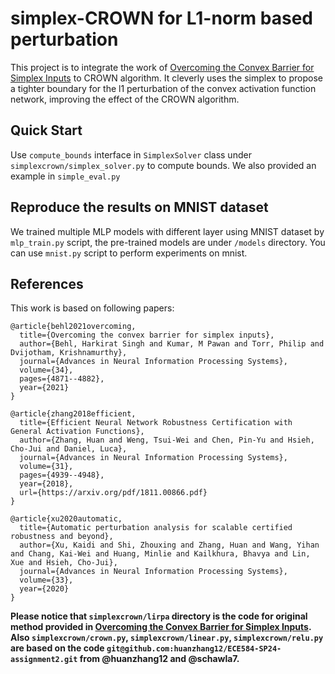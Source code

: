 # simplex-CROWN for L1-norm based perturbation
This project is to integrate the work of [Overcoming the Convex Barrier for Simplex Inputs](https://openreview.net/pdf?id=JXREUkyHi7u) to CROWN algorithm. It cleverly uses the simplex to propose a tighter boundary for the l1 perturbation of the convex activation function network, improving the effect of the CROWN algorithm.

## Quick Start
Use `compute_bounds` interface in `SimplexSolver` class under `simplexcrown/simplex_solver.py` to compute bounds. We also provided an example in `simple_eval.py`

## Reproduce the results on MNIST dataset
We trained multiple MLP models with different layer using MNIST dataset by `mlp_train.py` script, the pre-trained models are under `/models` directory. You can use `mnist.py` script to perform experiments on mnist.

## References
This work is based on following papers:
```
@article{behl2021overcoming,
  title={Overcoming the convex barrier for simplex inputs},
  author={Behl, Harkirat Singh and Kumar, M Pawan and Torr, Philip and Dvijotham, Krishnamurthy},
  journal={Advances in Neural Information Processing Systems},
  volume={34},
  pages={4871--4882},
  year={2021}
}

@article{zhang2018efficient,
  title={Efficient Neural Network Robustness Certification with General Activation Functions},
  author={Zhang, Huan and Weng, Tsui-Wei and Chen, Pin-Yu and Hsieh, Cho-Jui and Daniel, Luca},
  journal={Advances in Neural Information Processing Systems},
  volume={31},
  pages={4939--4948},
  year={2018},
  url={https://arxiv.org/pdf/1811.00866.pdf}
}

@article{xu2020automatic,
  title={Automatic perturbation analysis for scalable certified robustness and beyond},
  author={Xu, Kaidi and Shi, Zhouxing and Zhang, Huan and Wang, Yihan and Chang, Kai-Wei and Huang, Minlie and Kailkhura, Bhavya and Lin, Xue and Hsieh, Cho-Jui},
  journal={Advances in Neural Information Processing Systems},
  volume={33},
  year={2020}
}
```

**Please notice that `simplexcrown/lirpa` directory is the code for original method provided in [Overcoming the Convex Barrier for Simplex Inputs](https://openreview.net/pdf?id=JXREUkyHi7u). Also `simplexcrown/crown.py`, `simplexcrown/linear.py`, `simplexcrown/relu.py` are based on the code `git@github.com:huanzhang12/ECE584-SP24-assignment2.git` from @huanzhang12 and @schawla7.**
